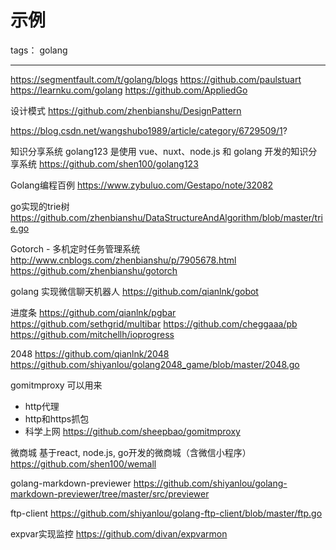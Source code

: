 # 示例

tags： golang

---
https://segmentfault.com/t/golang/blogs
https://github.com/paulstuart
https://learnku.com/golang
https://github.com/AppliedGo

设计模式
https://github.com/zhenbianshu/DesignPattern

https://blog.csdn.net/wangshubo1989/article/category/6729509/1?

知识分享系统
golang123 是使用 vue、nuxt、node.js 和 golang 开发的知识分享系统
https://github.com/shen100/golang123

Golang编程百例
https://www.zybuluo.com/Gestapo/note/32082

go实现的trie树
https://github.com/zhenbianshu/DataStructureAndAlgorithm/blob/master/trie.go

Gotorch - 多机定时任务管理系统
http://www.cnblogs.com/zhenbianshu/p/7905678.html
https://github.com/zhenbianshu/gotorch

golang 实现微信聊天机器人
https://github.com/qianlnk/gobot


进度条
https://github.com/qianlnk/pgbar
https://github.com/sethgrid/multibar
https://github.com/cheggaaa/pb
https://github.com/mitchellh/ioprogress


2048
https://github.com/qianlnk/2048
https://github.com/shiyanlou/golang2048_game/blob/master/2048.go

gomitmproxy
可以用来
- http代理
- http和https抓包
- 科学上网
https://github.com/sheepbao/gomitmproxy

微商城
基于react, node.js, go开发的微商城（含微信小程序）
https://github.com/shen100/wemall



golang-markdown-previewer
https://github.com/shiyanlou/golang-markdown-previewer/tree/master/src/previewer

ftp-client
https://github.com/shiyanlou/golang-ftp-client/blob/master/ftp.go

expvar实现监控
https://github.com/divan/expvarmon